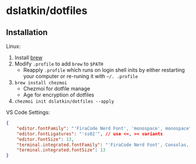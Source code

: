 # dslatkin/dotfiles

<!--
Todos

Use `dialog` apt package to give ncurses widgets in bash scripts so that
we can prompt non-me people (I don't know how else to say that lol) for
things like chezmoi template data info, packages to install or skip, etc.
Good guide here:

    https://linuxconfig.org/how-to-use-ncurses-widgets-in-shell-scripts-on-linux

Set up install script that bootstraps system with chezmoi and does first
chezmoi apply

-   Use `dialog` package above
-   [VS Code dev containers](https://www.chezmoi.io/user-guide/machines/containers-and-vms/)

Explore or install these packages:

-   [nu shell](https://nushell.sh)
-   [Windows via winget](https://github.com/twpayne/chezmoi/issues/812)
-   [homebrew bundle](https://github.com/Homebrew/homebrew-bundle)
-   [Debian unattended upgrades](https://wiki.debian.org/UnattendedUpgrades) for updating debian packages

Set up nice aliases and functions for frequently used things

-   Some of these specific to git are already in gitconfig
-   Should have alias and shell function script files which get copied to a
    hidden home directory, then `source`ed or something into `.bashrc`, etc.
-   Useful functions I should write:
    -   Check if in bash login vs. interactive shell 
        https://unix.stackexchange.com/a/26782/496182

Set up git autocomplete

    https://github.com/git/git/blob/master/contrib/completion/git-completion.bash

-->

## Installation

Linux:

1. Install [brew](https://brew.sh)
2. Modify `.profile` to add `brew` to `$PATH`
   - Reapply `.profile` which runs on login shell inits by either
     restarting your computer or re-runing it with `~/. .profile`
3. `brew install chezmoi`
   - Chezmoi for dotfile manage
   - Age for encryption of dotfiles
4. `chezmoi init dslatkin/dotfiles --apply`

VS Code Settings:

```json
{
	"editor.fontFamily": "'FiraCode Nerd Font', 'monospace', monospace", // Mac: "'FiraCode NF', Consolas, 'Courier New', monospace",
	"editor.fontLigatures": "'ss02'", // use <=, >= variants
	"editor.fontSize": 13,
	"terminal.integrated.fontFamily": "'FiraCode Nerd Font', Consolas, 'Courier New', monospace",
	"terminal.integrated.fontSize": 13
}
```

<!--
### Dev containers

Add this to your `settings.json` in VS Code and these dotfiles will automatically
get copied into [dev containers](https://code.visualstudio.com/docs/remote/containers):

```json
{
    "dotfiles.repository": "https://github.com/dslatkin/dotfiles.git",
    "dotfiles.targetPath": "~/dotfiles",
    "dotfiles.installCommand": "~/dotfiles/install.sh",
    "terminal.integrated.defaultProfile.linux": "fish",
    "terminal.integrated.profiles.linux": {
        "fish": {
            "path": "/usr/bin/fish"
        },
    }
}
```

If you sync your VS Code settings, `dotfile.*` settings are excluded
by default. To fix this, add this setting to revert that:

```json
{
    "settingsSync.ignoredSettings": [
        "-dotfiles.installCommand",
        "-dotfiles.repository",
        "-dotfiles.targetPath",
    ]
}
```
-->
